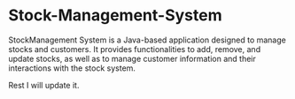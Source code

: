 # Stock-Management-System
StockManagement System is a Java-based application designed to manage stocks and customers. It provides functionalities to add, remove, and update stocks, as well as to manage customer information and their interactions with the stock system.

Rest I will update it.
